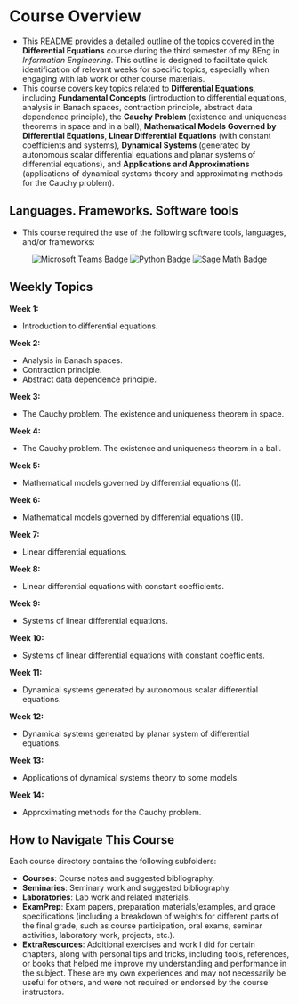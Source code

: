 # Course Overview

- This README provides a detailed outline of the topics covered in the **Differential Equations** course during the third semester of my BEng in _Information Engineering_. This outline is designed to facilitate quick identification of relevant weeks for specific topics, especially when engaging with lab work or other course materials.
- This course covers key topics related to **Differential Equations**, including **Fundamental Concepts** (introduction to differential equations, analysis in Banach spaces, contraction principle, abstract data dependence principle), the **Cauchy Problem** (existence and uniqueness theorems in space and in a ball), **Mathematical Models Governed by Differential Equations**, **Linear Differential Equations** (with constant coefficients and systems), **Dynamical Systems** (generated by autonomous scalar differential equations and planar systems of differential equations), and **Applications and Approximations** (applications of dynamical systems theory and approximating methods for the Cauchy problem).

## Languages. Frameworks. Software tools

- This course required the use of the following software tools, languages, and/or frameworks:

<div align="center">
  
<p>
  <img alt="Microsoft Teams Badge" src="https://img.shields.io/badge/Microsoft Teams-%236264A7?style=for-the-badge&logo=microsoftteams&logoColor=white">
  <img alt="Python Badge" src="https://img.shields.io/badge/Python-%233776AB?style=for-the-badge&logo=python&logoColor=white">
  <img alt="Sage Math Badge" src="https://img.shields.io/badge/SageMath-%231A19B5?style=for-the-badge&logo=sagemath&logoColor=white">
</p>
  
</div>

## Weekly Topics

**Week 1:** 
- Introduction to differential equations.

**Week 2:**
- Analysis in Banach spaces.
- Contraction principle.
- Abstract data dependence principle.

**Week 3:**
- The Cauchy problem. The existence and uniqueness theorem in space.

**Week 4:**
- The Cauchy problem. The existence and uniqueness theorem in a ball.

**Week 5:**
- Mathematical models governed by differential equations (I).

**Week 6:**
- Mathematical models governed by differential equations (II).

**Week 7:**
- Linear differential equations.

**Week 8:**
- Linear differential equations with constant coefficients.

**Week 9:**
- Systems of linear differential equations.

**Week 10:**
- Systems of linear differential equations with constant coefficients.

**Week 11:**
- Dynamical systems generated by autonomous scalar differential equations.

**Week 12:**
- Dynamical systems generated by planar system of differential equations.

**Week 13:**
- Applications of dynamical systems theory to some models.

**Week 14:**
- Approximating methods for the Cauchy problem. 

## How to Navigate This Course

Each course directory contains the following subfolders:

- **Courses**: Course notes and suggested bibliography.
- **Seminaries**: Seminary work and suggested bibliography.
- **Laboratories**: Lab work and related materials.
- **ExamPrep**: Exam papers, preparation materials/examples, and grade specifications (including a breakdown of weights for different parts of the final grade, such as course participation, oral exams, seminar activities, laboratory work, projects, etc.).
- **ExtraResources**: Additional exercises and work I did for certain chapters, along with personal tips and tricks, including tools, references, or books that helped me improve my understanding and performance in the subject. These are my own experiences and may not necessarily be useful for others, and were not required or endorsed by the course instructors.
